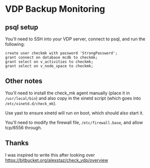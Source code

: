 # VDP Backup Monitoring
## psql setup

You'll need to SSH into your VDP server, connect to psql, and run the following:

```
create user checkmk with password 'StrongPassword';
grant connect on database mcdb to checkmk;
grant select on v_activities to checkmk;
grant select on v_node_space to checkmk;
```

## Other notes
You'll need to install the check_mk agent manually (place it in `/usr/local/bin`) and also copy in the xinetd script (which goes into `/etc/xinetd.d/check_mk`). 

Use yast to ensure xinetd will run on boot, which should also start it.

You'll need to modify the firewall file, `/etc/firewall.base`, and allow tcp/6556 through.

## Thanks
I was inspired to write this after looking over https://bitbucket.org/alexstaz/check_vdp/overview
